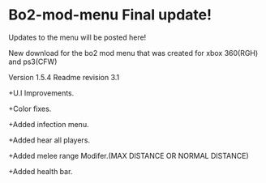 # Bo2-mod-menu Final update!
Updates to the menu will be posted here!


New download for the bo2 mod menu that was created for xbox 360(RGH) and ps3(CFW)

Version 1.5.4
Readme revision 3.1

+U.I Improvements.

+Color fixes.

+Added infection menu.

+Added hear all players.

+Added melee range Modifer.(MAX DISTANCE OR NORMAL DISTANCE)

+Added health bar.
